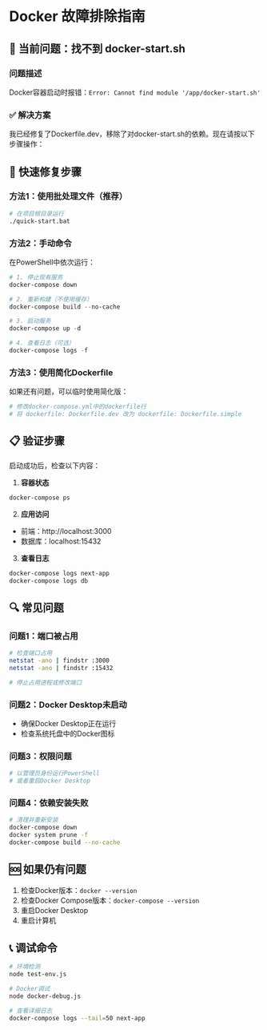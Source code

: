 # Docker 故障排除指南

## 🚨 当前问题：找不到 docker-start.sh

### 问题描述
Docker容器启动时报错：`Error: Cannot find module '/app/docker-start.sh'`

### ✅ 解决方案

我已经修复了Dockerfile.dev，移除了对docker-start.sh的依赖。现在请按以下步骤操作：

## 🔧 快速修复步骤

### 方法1：使用批处理文件（推荐）
```bash
# 在项目根目录运行
./quick-start.bat
```

### 方法2：手动命令
在PowerShell中依次运行：

```powershell
# 1. 停止现有服务
docker-compose down

# 2. 重新构建（不使用缓存）
docker-compose build --no-cache

# 3. 启动服务
docker-compose up -d

# 4. 查看日志（可选）
docker-compose logs -f
```

### 方法3：使用简化Dockerfile
如果还有问题，可以临时使用简化版：

```powershell
# 修改docker-compose.yml中的dockerfile行
# 将 dockerfile: Dockerfile.dev 改为 dockerfile: Dockerfile.simple
```

## 📋 验证步骤

启动成功后，检查以下内容：

1. **容器状态**
```bash
docker-compose ps
```

2. **应用访问**
- 前端：http://localhost:3000
- 数据库：localhost:15432

3. **查看日志**
```bash
docker-compose logs next-app
docker-compose logs db
```

## 🔍 常见问题

### 问题1：端口被占用
```bash
# 检查端口占用
netstat -ano | findstr :3000
netstat -ano | findstr :15432

# 停止占用进程或修改端口
```

### 问题2：Docker Desktop未启动
- 确保Docker Desktop正在运行
- 检查系统托盘中的Docker图标

### 问题3：权限问题
```bash
# 以管理员身份运行PowerShell
# 或者重启Docker Desktop
```

### 问题4：依赖安装失败
```bash
# 清理并重新安装
docker-compose down
docker system prune -f
docker-compose build --no-cache
```

## 🆘 如果仍有问题

1. 检查Docker版本：`docker --version`
2. 检查Docker Compose版本：`docker-compose --version`
3. 重启Docker Desktop
4. 重启计算机

## 📞 调试命令

```bash
# 环境检测
node test-env.js

# Docker调试
node docker-debug.js

# 查看详细日志
docker-compose logs --tail=50 next-app
``` 